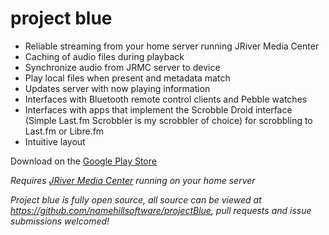 # project blue

- Reliable streaming from your home server running JRiver Media Center
- Caching of audio files during playback
- Synchronize audio from JRMC server to device
- Play local files when present and metadata match
- Updates server with now playing information
- Interfaces with Bluetooth remote control clients and Pebble watches
- Interfaces with apps that implement the Scrobble Droid interface (Simple Last.fm Scrobbler is my scrobbler of choice) for scrobbling to Last.fm or Libre.fm
- Intuitive layout

Download on the [Google Play Store](https://play.google.com/store/apps/details?id=com.lasthopesoftware.bluewater)

*Requires [JRiver Media Center](http://jriver.com/) running on your home server*

*Project blue is fully open source, all source can be viewed at https://github.com/namehillsoftware/projectBlue, pull requests and issue submissions welcomed!*
